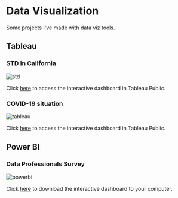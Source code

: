 # Data Visualization

Some projects I've made with data viz tools.


## Tableau

### STD in California

![std](https://user-images.githubusercontent.com/99193152/228335818-3691fc73-e13d-461b-81a4-2f8745b183ff.png)

Click [here](https://public.tableau.com/app/profile/federico.dignani/viz/STDCalifornia/Dashboard1?publish=yes) to access the interactive dashboard in Tableau Public.


### COVID-19 situation

![tableau](https://user-images.githubusercontent.com/99193152/206085233-27e587f0-8673-449d-a278-0f792606fce2.png)

Click [here](https://public.tableau.com/app/profile/federico.dignani/viz/COVIDDiciembre/COVID-19Situation) to access the interactive dashboard in Tableau Public.


## Power BI
### Data Professionals Survey

![powerbi](https://user-images.githubusercontent.com/99193152/206087251-52e2ad7d-336b-4ee5-8000-ec3b7a431af3.png)

Click [here](datasurvey.pbix) to download the interactive dashboard to your computer.
